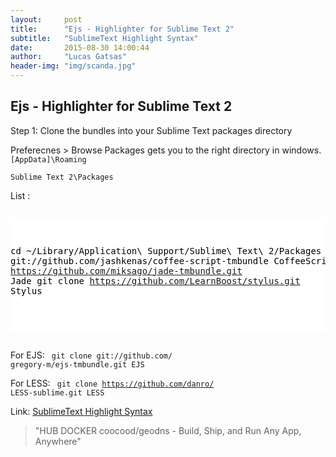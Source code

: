 ```yaml
---
layout:     post
title:      "Ejs - Highlighter for Sublime Text 2"
subtitle:   "SublimeText Highlight Syntax"
date:       2015-08-30 14:00:44
author:     "Lucas Gatsas"
header-img: "img/scanda.jpg"
---
```

<h2 class="section-heading">Ejs - Highlighter for Sublime Text 2</h2>

Step 1: Clone the bundles into your Sublime Text packages directory


Preferecnes > Browse Packages gets you to the right directory in windows.  <code> [AppData]\Roaming\
Sublime Text 2\Packages </code> 

List : 





<div style="overflow:auto; height=200; width=100%;">
<pre style="color:black;background:white;"><pre>


cd ~/Library/Application\ Support/Sublime\ Text\ 2/Packages
git clone git://github.com/jashkenas/coffee-script-tmbundle CoffeeScript
git clone https://github.com/miksago/jade-tmbundle.git Jade
git clone https://github.com/LearnBoost/stylus.git Stylus

</pre></pre></div>


For EJS:
<code> git clone git://github.com/
	gregory-m/ejs-tmbundle.git EJS</code> 



For LESS:
<code> git clone https://github.com/danro/
LESS-sublime.git LESS</code> 




Link: <a href="https://hub.docker.com/r/coocood/geodns/" target="_blank">SublimeText Highlight Syntax</a> 



<blockquote>
"HUB DOCKER coocood/geodns - Build, Ship, and Run
Any App, Anywhere"
</blockquote>

